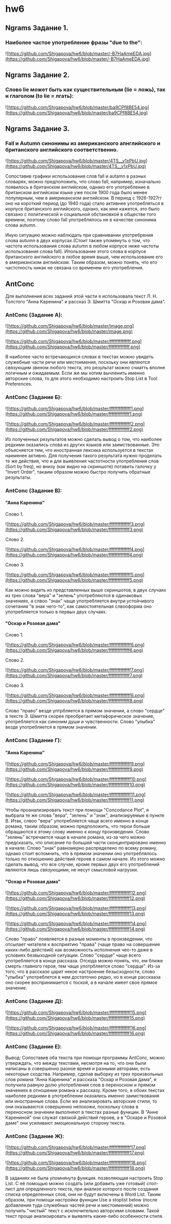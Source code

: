 # hw6

## Ngrams Задание 1. 

### Наиболее частое употребление фразы "due to the":

![https://github.com/Shigapova/hw6/blob/master/-B7HaAmeEDA.jpg](https://github.com/Shigapova/hw6/blob/master/-B7HaAmeEDA.jpg)

## Ngrams Задание 2. 

### Слово lie может быть как существительным (lie = ложь), так и глаголом (to lie = лгать):

![https://github.com/Shigapova/hw6/blob/master/ba9CPf8BE54.jpg](https://github.com/Shigapova/hw6/blob/master/ba9CPf8BE54.jpg)

## Ngrams Задание 3. 

### Fall и Autumn синонимы из американского апнглийского и британского английского соответственно. 

![https://github.com/Shigapova/hw6/blob/master/4TS__v1xPbU.jpg](https://github.com/Shigapova/hw6/blob/master/4TS__v1xPbU.jpg)

Сопоставив графики использования слов fall и autamn в разных словарях, можно предположить, что слово fall, например, изначально появилось в британском английском, однако его употребление в британском английском языке уже после 1900 года было менее популярным, чем в американском английском. В период с 1926-1927гг оно на короткий период (до 1940 года) стало активнее употребляться в корпусе британского английского, однако, как мне кажется, это было связано с политической и социальной обстановкой в обществе того времени, поэтому слово fall употреблялось не в качестве синонима слова autumn. 

Иную ситуацию можно наблюдать при сравнивании употребрения слова autumn в двух корпусах.(Стоит также упомянуть о том, что частота использования слова autumn в любом корпусе ниже частоты использования слова fall). Ипользование этого слова в корпусе британского английского в любое время выше, чем использование его в американском английском. Таким образом, можно понять, что его частотность никак не связана со временем его употребления. 

## AntConc 
Для выполнения всех заданий этой части я использовала текст Л. Н. Толстого "Анна Каренина" и рассказ Э. Шмитта "Оскар и Розовая дама".

### AntConc (Задание А):

![https://github.com/Shigapova/hw6/blob/master/image.png](https://github.com/Shigapova/hw6/blob/master/image.png)

![https://github.com/Shigapova/hw6/blob/master/ffffffffffffff.png](https://github.com/Shigapova/hw6/blob/master/ffffffffffffff.png)

В наиболее часто встречающихся словах в текстах можно увидеть служебные части речи или местоимения, поскоьку они являются связующим звеном любого текста, это результат можно счиатть вполне логичным и ожидаемым. Если же мы хотим вычленить именно авторские слова, то для этого необходимо настроить Stop List в Tool Preferences.

### AntConc (Задание Б):

![https://github.com/Shigapova/hw6/blob/master/ffffffffffffff1.png](https://github.com/Shigapova/hw6/blob/master/ffffffffffffff1.png)

![https://github.com/Shigapova/hw6/blob/master/ffffffffffffff2.png](https://github.com/Shigapova/hw6/blob/master/ffffffffffffff2.png)

Из полученных результатов можно сделать вывод о том, что наиболее редкими оказались слова из других языков или заимствованные. Это объясняется тем, что иностранная лексика используется в текстах наименее активно. Для получения такого результата нужно проделать те же действия, что и для выявления частотности употребления слов (Sort by freq), но внизу (как видно на скриншоте) потавить галочку у "Invert Order", такаим образом можно быстро получить обратные результаты. 

### AntConc (Задание B):

#### "Анна Каренина"

Слово 1. 

![https://github.com/Shigapova/hw6/blob/master/ffffffffffffff3.png](https://github.com/Shigapova/hw6/blob/master/ffffffffffffff3.png)

Слово 2. 

![https://github.com/Shigapova/hw6/blob/master/ffffffffffffff4.png](https://github.com/Shigapova/hw6/blob/master/ffffffffffffff4.png)

Слово 3.

![https://github.com/Shigapova/hw6/blob/master/ffffffffffffff5.png](https://github.com/Shigapova/hw6/blob/master/ffffffffffffff5.png)

Как можно видеть из представленных выше скриншотов, в двух случаях из трех слова "вера" и "зелень" употребляются в одинаковых значениях, а слвоо "знак" чаще употребляется внутри устойчивого сочетания "в знак чего-то", как самостоятельная слвооформа оно употребляется только в первых двух случаях. 

#### "Оскар и Розовая дама"

Слово 1. 

![https://github.com/Shigapova/hw6/blob/master/ffffffffffffff6.png](https://github.com/Shigapova/hw6/blob/master/ffffffffffffff6.png)

Слово 2. 

![https://github.com/Shigapova/hw6/blob/master/ffffffffffffff7.png](https://github.com/Shigapova/hw6/blob/master/ffffffffffffff7.png)

Слово 3.

![https://github.com/Shigapova/hw6/blob/master/ffffffffffffff8.png](https://github.com/Shigapova/hw6/blob/master/ffffffffffffff8.png)

Слово "право" везде уптрбляется в прямом значении, а слово "сердце" в тексте Э. Шмитта скорее преобретает метафорическое значение, употребляется как синоним души и чувственности. Слово "улыбка" везде употребляется в прямом значении. 

### AntConc (Задание Г):

#### "Анна Каренина"

![https://github.com/Shigapova/hw6/blob/master/ffffffffffffff9.png](https://github.com/Shigapova/hw6/blob/master/ffffffffffffff9.png)

![https://github.com/Shigapova/hw6/blob/master/ffffffffffffff10.png](https://github.com/Shigapova/hw6/blob/master/ffffffffffffff10.png)

![https://github.com/Shigapova/hw6/blob/master/ffffffffffffff11.png](https://github.com/Shigapova/hw6/blob/master/ffffffffffffff11.png)

Чтобы проанализировать текст при помощи "Concodance Plot", я выбрала те же слова "вера", "зелень" и "знак", анализируемые в пункте В. Итак, слвоо "вера" употребляется чаще всего именно в конце романа, таким образом, можно предположить, что герои больше обращаются к этому слову именно к концу произведения. Слово "зелень" встречается чаще в начале романа, из-за чего можно предсказать, что описание по большей части сконцентрировано именно в начале. Слово "знак" равномерно распределено по всему роману, однако стоит вспомнить, что в прямом значении оно употреблялось только по отношению действий героев в самом начале. Из этого можно сделать вывод, что все случае, кроме первых двух его употреблений являются лишь связующими, не несут смысловой нагрузки. 

#### "Оскар и Розовая дама"

![https://github.com/Shigapova/hw6/blob/master/ffffffffffffff12.png](https://github.com/Shigapova/hw6/blob/master/ffffffffffffff12.png)

![https://github.com/Shigapova/hw6/blob/master/ffffffffffffff13.png](https://github.com/Shigapova/hw6/blob/master/ffffffffffffff13.png)

![https://github.com/Shigapova/hw6/blob/master/ffffffffffffff14.png](https://github.com/Shigapova/hw6/blob/master/ffffffffffffff14.png)

Слово "право" появляется в разные моменты в произведении, что отсылает читателя к восприятию "права" (чаще право на совершение каких-либо действий) как возможность исполнения чео-то даже в условиях безвыходной ситуации. Слово "сердце" чаще всего употребляется в конце рассказа. Отсюда можно понять, что, ем ближе смерть главного героя, тем чаще употрбляется слово "сердце". Из-за того, что в рассказе царит некое настроение безысходности, слово "улыбка" употреблется в нем достаточно редко, но в конце расскааза оно скорее воспринимается с тоской, а в начале имеет свое прямое значение. 
### AntConc (Задание Д):

![https://github.com/Shigapova/hw6/blob/master/ffffffffffffff15.png](https://github.com/Shigapova/hw6/blob/master/ffffffffffffff15.png)

![https://github.com/Shigapova/hw6/blob/master/ffffffffffffff16.png](https://github.com/Shigapova/hw6/blob/master/ffffffffffffff16.png)

### AntConc (Задание Е):

Вывод: Сопоставив оба текста при помощи программы AntConc, можно утверждать, что между текстами, несмотря на то, что они были написаны в совершенно разное время и разными авторами, есть некоторые сходства. Например, сделав выборку из трех произвольных слов романа "Анна Каренина" и рассказа "Оскар и Розовая дама", я получила равную долю употребления слов в переносном и прямом значениях в отношении романа к рассказу. Кроме того, в обоих текстах наиболее редкими в употреблении оказались именно заимствования или иностранные слова. Если же анализировать авторские стили, то они оказываются совершенно непохожи, поскольку слова в переносном значении выполняют в текстах разные функции. В "Анне Карениной" они служат связкой действий героев, а в "Оскаре и Розовой даме" они усиливают эмоциональную сторону текста. 

### AntConc (Задание Ж):

![https://github.com/Shigapova/hw6/blob/master/ffffffffffffff17.png](https://github.com/Shigapova/hw6/blob/master/ffffffffffffff17.png)

![https://github.com/Shigapova/hw6/blob/master/ffffffffffffff18.png](https://github.com/Shigapova/hw6/blob/master/ffffffffffffff18.png)

В заданиях не была упомнянута функция. позволяющая настроить Stop List. С её помощью можно создать (или добавить уже готовый) стоп-лист для опредленного текста, при анализе которого после создания списка определенных слов, они не будут включены в Word List. Таким образом, при помощи настройки фукнции Use a stoplist below (после добавления туда служебных частей речи и местоимений) можно получить "чистый" текст с исключительно авторсими словами. Такой текст проще анализировать и выявлять какие-либо особенности стиля. 
